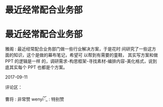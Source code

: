 # 最近经常配合业务部

# 最近经常配合业务部

雅阁 : 最近经常配合业务部门做一些行业解决方案，于是花时 间研究了一些这方面的知识，这个是做的幕布笔记，希望可 以帮到有需要的童鞋， 其实写方案和做 PPT 的逻辑是一样 的，调研需求-构思框架-寻找素材-编排内容-美化格式，说到 底其实每个 PPT 也都是个方案。

2017-09-11

评论区：

曹将 : 非常赞 wenyiོ_ : 特别赞